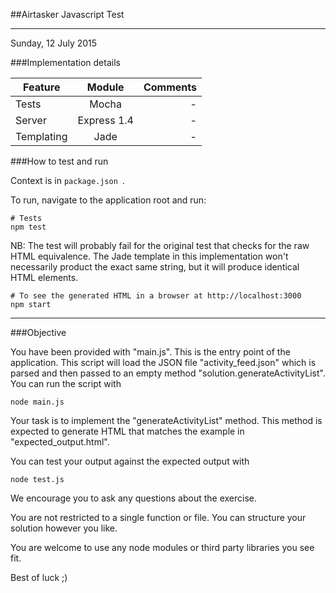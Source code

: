 ##Airtasker Javascript Test

---

Sunday, 12 July 2015

###Implementation details

| Feature     | Module      | Comments  |
| ----------- |:-----------:| ---------:|
| Tests       | Mocha       | -         |
| Server      | Express 1.4 | -         |
| Templating  | Jade        | -         |

###How to test and run

Context is in ```package.json ```.

To run, navigate to the application root and run:

    # Tests
    npm test

NB: The test will probably fail for the original test that checks for the raw HTML equivalence. The Jade template in this implementation won't necessarily product the exact same string, but it will produce identical HTML elements.

    # To see the generated HTML in a browser at http://localhost:3000
    npm start

---

###Objective

You have been provided with "main.js".  This is the entry point of the application.  This script will load the JSON file "activity_feed.json" which is parsed and then passed to an empty method "solution.generateActivityList".  You can run the script with

    node main.js

Your task is to implement the "generateActivityList" method.  This method is expected to generate HTML that matches the example in "expected_output.html".

You can test your output against the expected output with

    node test.js


We encourage you to ask any questions about the exercise.

You are not restricted to a single function or file.  You can structure your solution however you like.

You are welcome to use any node modules or third party libraries you see fit.

Best of luck ;)